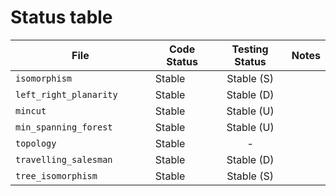 # Status table

| File                        | Code Status  | Testing Status | Notes |
|-----------------------------|--------------|:--------------:|-------|
|`isomorphism                `| Stable       | Stable (S)     | |
|`left_right_planarity       `| Stable       | Stable (D)     | |
|`mincut                     `| Stable       | Stable (U)     | |
|`min_spanning_forest        `| Stable       | Stable (U)     | |
|`topology                   `| Stable       | -              | |
|`travelling_salesman        `| Stable       | Stable (D)     | |
|`tree_isomorphism           `| Stable       | Stable (S)     | |
